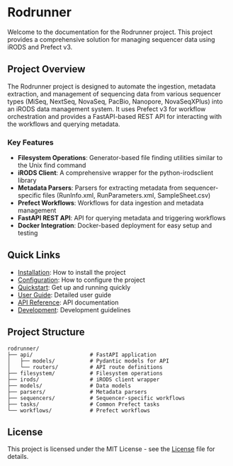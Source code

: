 # Rodrunner

Welcome to the documentation for the Rodrunner project. This project provides a comprehensive solution for managing sequencer data using iRODS and Prefect v3.

## Project Overview

The Rodrunner project is designed to automate the ingestion, metadata extraction, and management of sequencing data from various sequencer types (MiSeq, NextSeq, NovaSeq, PacBio, Nanopore, NovaSeqXPlus) into an iRODS data management system. It uses Prefect v3 for workflow orchestration and provides a FastAPI-based REST API for interacting with the workflows and querying metadata.

### Key Features

- **Filesystem Operations**: Generator-based file finding utilities similar to the Unix find command
- **iRODS Client**: A comprehensive wrapper for the python-irodsclient library
- **Metadata Parsers**: Parsers for extracting metadata from sequencer-specific files (RunInfo.xml, RunParameters.xml, SampleSheet.csv)
- **Prefect Workflows**: Workflows for data ingestion and metadata management
- **FastAPI REST API**: API for querying metadata and triggering workflows
- **Docker Integration**: Docker-based deployment for easy setup and testing

## Quick Links

- [Installation](getting-started/installation.md): How to install the project
- [Configuration](getting-started/configuration.md): How to configure the project
- [Quickstart](getting-started/quickstart.md): Get up and running quickly
- [User Guide](user-guide/overview.md): Detailed user guide
- [API Reference](api-reference/filesystem.md): API documentation
- [Development](development/contributing.md): Development guidelines

## Project Structure

```
rodrunner/
├── api/                  # FastAPI application
│   ├── models/           # Pydantic models for API
│   └── routers/          # API route definitions
├── filesystem/           # Filesystem operations
├── irods/                # iRODS client wrapper
├── models/               # Data models
├── parsers/              # Metadata parsers
├── sequencers/           # Sequencer-specific workflows
├── tasks/                # Common Prefect tasks
└── workflows/            # Prefect workflows
```

## License

This project is licensed under the MIT License - see the [License](about/license.md) file for details.

